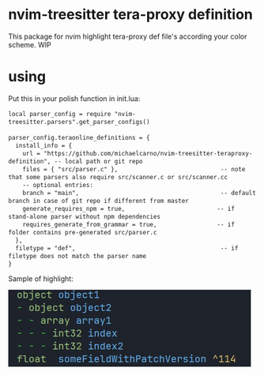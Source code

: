 # nvim-treesitter tera-proxy definition 
This package for nvim highlight tera-proxy def file's according your color scheme.
WIP

# using
Put this in your polish function in init.lua: 
```
local parser_config = require "nvim-treesitter.parsers".get_parser_configs()

parser_config.teraonline_definitions = {
  install_info = {
    url = "https://github.com/michaelcarno/nvim-treesitter-teraproxy-definition", -- local path or git repo
    files = { "src/parser.c" },                             -- note that some parsers also require src/scanner.c or src/scanner.cc
    -- optional entries:
    branch = "main",                                        -- default branch in case of git repo if different from master
    generate_requires_npm = true,                          -- if stand-alone parser without npm dependencies
    requires_generate_from_grammar = true,                 -- if folder contains pre-generated src/parser.c
  },
  filetype = "def",                                         -- if filetype does not match the parser name
}
```
Sample of highlight:

![Sample](./tera-proxy-difinition-sample.jpg)


